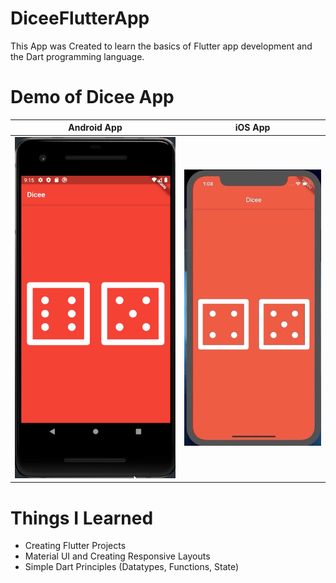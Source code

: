 # DiceeFlutterApp
This App was Created to learn the basics of Flutter app development and the Dart programming language.
# Demo of Dicee App
| Android App | iOS App |
|-------------|---------|
|![Demo Android App](demo/DiceApp.gif)|![Demo Apple App](demo/DiceAppApple.gif)|
# Things I Learned 
- Creating Flutter Projects
- Material UI and Creating Responsive Layouts
- Simple Dart Principles (Datatypes, Functions, State)
